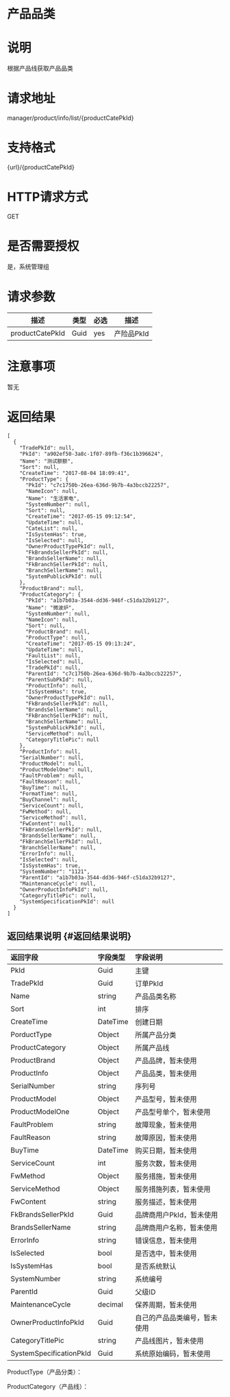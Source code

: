 # 产品品类

# 说明

根据产品线获取产品品类

# 请求地址

manager/product/info/list/{productCatePkId}

# 支持格式

{url}/{productCatePkId}

# HTTP请求方式

GET

# 是否需要授权

是，系统管理组

# 请求参数

| 描述 | 类型 | 必选 | 描述 |
| --- | --- | --- | --- |
| productCatePkId | Guid | yes | 产险品PkId |

# 注意事项

暂无

# 返回结果

```
[
  {
    "TradePkId": null,
    "PkId": "a902ef50-3a8c-1f07-89fb-f36c1b396624",
    "Name": "测试额额",
    "Sort": null,
    "CreateTime": "2017-08-04 18:09:41",
    "ProductType": {
      "PkId": "c7c1750b-26ea-636d-9b7b-4a3bccb22257",
      "NameIcon": null,
      "Name": "生活家电",
      "SystemNumber": null,
      "Sort": null,
      "CreateTime": "2017-05-15 09:12:54",
      "UpdateTime": null,
      "CateList": null,
      "IsSystemHas": true,
      "IsSelected": null,
      "OwnerProductTypePkId": null,
      "FkBrandsSellerPkId": null,
      "BrandsSellerName": null,
      "FkBranchSellerPkId": null,
      "BranchSellerName": null,
      "SystemPublickPkId": null
    },
    "ProductBrand": null,
    "ProductCategory": {
      "PkId": "a1b7b03a-3544-dd36-946f-c51da32b9127",
      "Name": "微波炉",
      "SystemNumber": null,
      "NameIcon": null,
      "Sort": null,
      "ProductBrand": null,
      "ProductType": null,
      "CreateTime": "2017-05-15 09:13:24",
      "UpdateTime": null,
      "FaultList": null,
      "IsSelected": null,
      "TradePkId": null,
      "ParentId": "c7c1750b-26ea-636d-9b7b-4a3bccb22257",
      "ParentSubPkId": null,
      "ProductInfo": null,
      "IsSystemHas": true,
      "OwnerProductTypePkId": null,
      "FkBrandsSellerPkId": null,
      "BrandsSellerName": null,
      "FkBranchSellerPkId": null,
      "BranchSellerName": null,
      "SystemPublickPkId": null,
      "ServiceMethod": null,
      "CategoryTitlePic": null
    },
    "ProductInfo": null,
    "SerialNumber": null,
    "ProductModel": null,
    "ProductModelOne": null,
    "FaultProblem": null,
    "FaultReason": null,
    "BuyTime": null,
    "FormatTime": null,
    "BuyChannel": null,
    "ServiceCount": null,
    "FwMethod": null,
    "ServiceMethod": null,
    "FwContent": null,
    "FkBrandsSellerPkId": null,
    "BrandsSellerName": null,
    "FkBranchSellerPkId": null,
    "BranchSellerName": null,
    "ErrorInfo": null,
    "IsSelected": null,
    "IsSystemHas": true,
    "SystemNumber": "1121",
    "ParentId": "a1b7b03a-3544-dd36-946f-c51da32b9127",
    "MaintenanceCycle": null,
    "OwnerProductInfoPkId": null,
    "CategoryTitlePic": null,
    "SystemSpecificationPkId": null
  }
]
```

## 返回结果说明 {#返回结果说明}

| 返回字段 | 字段类型 | 字段说明 |
| :--- | :--- | :--- |
| PkId | Guid | 主键 |
| TradePkId | Guid | 订单PkId |
| Name | string | 产品品类名称 |
| Sort | int | 排序 |
| CreateTime | DateTime | 创建日期 |
| PorductType | Object | 所属产品分类 |
| ProductCategory | Object | 所属产品线 |
| ProductBrand | Object | 产品品牌，暂未使用 |
| ProductInfo | Object | 产品品类，暂未使用 |
| SerialNumber | string | 序列号 |
| ProductModel | Object | 产品型号，暂未使用 |
| ProductModelOne | Object | 产品型号单个，暂未使用 |
| FaultProblem | string | 故障现象，暂未使用 |
| FaultReason | string | 故障原因，暂未使用 |
| BuyTime | DateTime | 购买日期，暂未使用 |
| ServiceCount | int | 服务次数，暂未使用 |
| FwMethod | Object | 服务措施，暂未使用 |
| ServiceMethod | Object | 服务措施列表，暂未使用 |
| FwContent | string | 服务描述，暂未使用 |
| FkBrandsSellerPkId | Guid | 品牌商用户PkId，暂未使用 |
| BrandsSellerName | string | 品牌商用户名称，暂未使用 |
| ErrorInfo | string | 错误信息，暂未使用 |
| IsSelected | bool | 是否选中，暂未使用 |
| IsSystemHas | bool | 是否系统默认 |
| SystemNumber | string | 系统编号 |
| ParentId | Guid | 父级ID |
| MaintenanceCycle | decimal | 保养周期，暂未使用 |
| OwnerProductInfoPkId | Guid | 自己的产品品类编号，暂未使用 |
| CategoryTitlePic | string | 产品线图片，暂未使用 |
| SystemSpecificationPkId | Guid | 系统原始编码，暂未使用 |

ProductType（产品分类）：



ProductCategory（产品线）：



